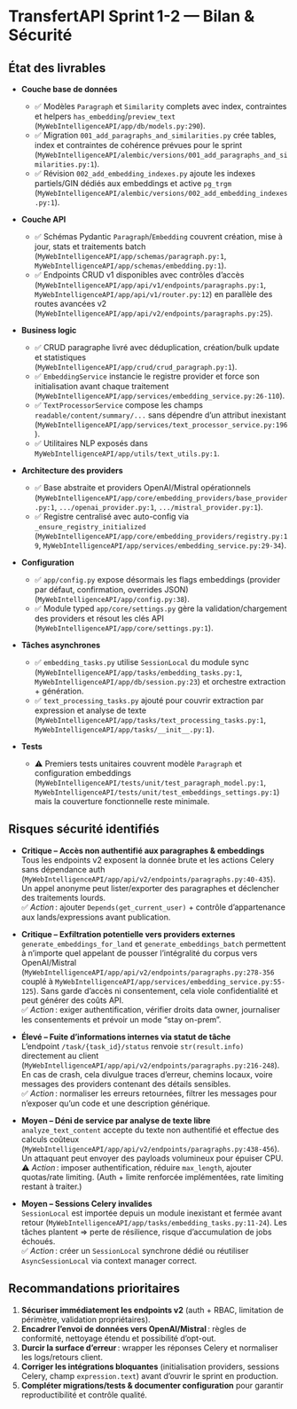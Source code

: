 # TransfertAPI Sprint 1-2 — Bilan & Sécurité

## État des livrables

- **Couche base de données**
  - ✅ Modèles `Paragraph` et `Similarity` complets avec index, contraintes et helpers `has_embedding`/`preview_text` (`MyWebIntelligenceAPI/app/db/models.py:290`).
  - ✅ Migration `001_add_paragraphs_and_similarities.py` crée tables, index et contraintes de cohérence prévues pour le sprint (`MyWebIntelligenceAPI/alembic/versions/001_add_paragraphs_and_similarities.py:1`).
  - ✅ Révision `002_add_embedding_indexes.py` ajoute les indexes partiels/GIN dédiés aux embeddings et active `pg_trgm` (`MyWebIntelligenceAPI/alembic/versions/002_add_embedding_indexes.py:1`).

- **Couche API**
  - ✅ Schémas Pydantic `Paragraph`/`Embedding` couvrent création, mise à jour, stats et traitements batch (`MyWebIntelligenceAPI/app/schemas/paragraph.py:1`, `MyWebIntelligenceAPI/app/schemas/embedding.py:1`).
  - ✅ Endpoints CRUD v1 disponibles avec contrôles d’accès (`MyWebIntelligenceAPI/app/api/v1/endpoints/paragraphs.py:1`, `MyWebIntelligenceAPI/app/api/v1/router.py:12`) en parallèle des routes avancées v2 (`MyWebIntelligenceAPI/app/api/v2/endpoints/paragraphs.py:25`).

- **Business logic**
  - ✅ CRUD paragraphe livré avec déduplication, création/bulk update et statistiques (`MyWebIntelligenceAPI/app/crud/crud_paragraph.py:1`).
  - ✅ `EmbeddingService` instancie le registre provider et force son initialisation avant chaque traitement (`MyWebIntelligenceAPI/app/services/embedding_service.py:26-110`).
  - ✅ `TextProcessorService` compose les champs `readable/content/summary/...` sans dépendre d’un attribut inexistant (`MyWebIntelligenceAPI/app/services/text_processor_service.py:196`).
  - ✅ Utilitaires NLP exposés dans `MyWebIntelligenceAPI/app/utils/text_utils.py:1`.

- **Architecture des providers**
  - ✅ Base abstraite et providers OpenAI/Mistral opérationnels (`MyWebIntelligenceAPI/app/core/embedding_providers/base_provider.py:1`, `.../openai_provider.py:1`, `.../mistral_provider.py:1`).
  - ✅ Registre centralisé avec auto-config via `_ensure_registry_initialized` (`MyWebIntelligenceAPI/app/core/embedding_providers/registry.py:19`, `MyWebIntelligenceAPI/app/services/embedding_service.py:29-34`).

- **Configuration**
  - ✅ `app/config.py` expose désormais les flags embeddings (provider par défaut, confirmation, overrides JSON) (`MyWebIntelligenceAPI/app/config.py:38`).
  - ✅ Module typed `app/core/settings.py` gère la validation/chargement des providers et résout les clés API (`MyWebIntelligenceAPI/app/core/settings.py:1`).

- **Tâches asynchrones**
  - ✅ `embedding_tasks.py` utilise `SessionLocal` du module sync (`MyWebIntelligenceAPI/app/tasks/embedding_tasks.py:1`, `MyWebIntelligenceAPI/app/db/session.py:23`) et orchestre extraction + génération.
  - ✅ `text_processing_tasks.py` ajouté pour couvrir extraction par expression et analyse de texte (`MyWebIntelligenceAPI/app/tasks/text_processing_tasks.py:1`, `MyWebIntelligenceAPI/app/tasks/__init__.py:1`).

- **Tests**
  - ⚠️ Premiers tests unitaires couvrent modèle `Paragraph` et configuration embeddings (`MyWebIntelligenceAPI/tests/unit/test_paragraph_model.py:1`, `MyWebIntelligenceAPI/tests/unit/test_embeddings_settings.py:1`) mais la couverture fonctionnelle reste minimale.

## Risques sécurité identifiés

- **Critique – Accès non authentifié aux paragraphes & embeddings**  
  Tous les endpoints v2 exposent la donnée brute et les actions Celery sans dépendance auth (`MyWebIntelligenceAPI/app/api/v2/endpoints/paragraphs.py:40-435`). Un appel anonyme peut lister/exporter des paragraphes et déclencher des traitements lourds.  
  ✅ _Action_ : ajouter `Depends(get_current_user)` + contrôle d’appartenance aux lands/expressions avant publication.

- **Critique – Exfiltration potentielle vers providers externes**  
  `generate_embeddings_for_land` et `generate_embeddings_batch` permettent à n’importe quel appelant de pousser l’intégralité du corpus vers OpenAI/Mistral (`MyWebIntelligenceAPI/app/api/v2/endpoints/paragraphs.py:278-356` couplé à `MyWebIntelligenceAPI/app/services/embedding_service.py:55-125`). Sans garde d’accès ni consentement, cela viole confidentialité et peut générer des coûts API.  
  ✅ _Action_ : exiger authentification, vérifier droits data owner, journaliser les consentements et prévoir un mode “stay on-prem”.

- **Élevé – Fuite d’informations internes via statut de tâche**  
  L’endpoint `/task/{task_id}/status` renvoie `str(result.info)` directement au client (`MyWebIntelligenceAPI/app/api/v2/endpoints/paragraphs.py:216-248`). En cas de crash, cela divulgue traces d’erreur, chemins locaux, voire messages des providers contenant des détails sensibles.  
  ✅ _Action_ : normaliser les erreurs retournées, filtrer les messages pour n’exposer qu’un code et une description générique.

- **Moyen – Déni de service par analyse de texte libre**  
  `analyze_text_content` accepte du texte non authentifié et effectue des calculs coûteux (`MyWebIntelligenceAPI/app/api/v2/endpoints/paragraphs.py:438-456`). Un attaquant peut envoyer des payloads volumineux pour épuiser CPU.  
  ⚠️ _Action_ : imposer authentification, réduire `max_length`, ajouter quotas/rate limiting. (Auth + limite renforcée implémentées, rate limiting restant à traiter.)

- **Moyen – Sessions Celery invalides**  
  `SessionLocal` est importée depuis un module inexistant et fermée avant retour (`MyWebIntelligenceAPI/app/tasks/embedding_tasks.py:11-24`). Les tâches plantent => perte de résilience, risque d’accumulation de jobs échoués.  
  ✅ _Action_ : créer un `SessionLocal` synchrone dédié ou réutiliser `AsyncSessionLocal` via context manager correct.

## Recommandations prioritaires

1. **Sécuriser immédiatement les endpoints v2** (auth + RBAC, limitation de périmètre, validation propriétaires).  
2. **Encadrer l’envoi de données vers OpenAI/Mistral** : règles de conformité, nettoyage étendu et possibilité d’opt-out.  
3. **Durcir la surface d’erreur** : wrapper les réponses Celery et normaliser les logs/retours client.  
4. **Corriger les intégrations bloquantes** (initialisation providers, sessions Celery, champ `expression.text`) avant d’ouvrir le sprint en production.  
5. **Compléter migrations/tests & documenter configuration** pour garantir reproductibilité et contrôle qualité.
